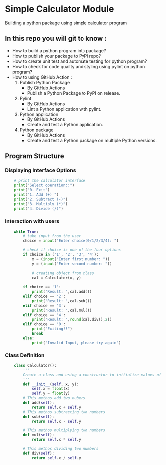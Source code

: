 # Simple Calculator Module

Building a python package using simple calculator program 

## In this repo you will git to know :
- How to build a python program into package?
- How tp publish your package to PyPi repo?
- How to create unit test and automate testing for python program?
- How to check for code quailty and styling using pylint on python program?
- How to using GitHub Action :
  1. Publish Python Package 
       - By GitHub Actions
       - Publish a Python Package to PyPI on release.
  2.  Pylint   
        - By GitHub Actions
        - Lint a Python application with pylint.
  3. Python application
      - By GitHub Actions
      - Create and test a Python application.
  4. Python package
      - By GitHub Actions
      - Create and test a Python package on multiple Python versions.

## Program Structure 
### Displaying Interface Options
```py
    # print the calculator interface
    print("Select operation::")
    print("0. Exit")
    print("1. Add (+) ")
    print("2. Subtract (-)")
    print("3. Multiply (*)")
    print("4. Divide (/)")
```

### Interaction with users 
```py
    while True:    
        # take input from the user
        choice = input("Enter choice(0/1/2/3/4): ")
        
        # check if choice is one of the four options
        if choice in ('1', '2', '3', '4'):
            x = (input("Enter first number: "))
            y = (input("Enter second number: "))
            
            # creating object from class
            cal = Calculator(x, y)
        
        if choice == '1':
            print("Result: ",cal.add())
        elif choice == '2':
            print("Result: ",cal.sub())
        elif choice == '3':
            print("Result: ",cal.mul())
        elif choice == '4':
            print("Result: ",round(cal.div(),2))
        elif choice == '0':
            print("Exiting!!")
            break
        else:
            print("Invalid Input, please try again")
```

### Class Definition 
```py
    class Calculator():
        '''
        Create a class and using a constructor to initialize values of that class.
        '''
        def __init__(self, x, y):
            self.x = float(x)
            self.y = float(y)
        # This methos add two nubers
        def add(self):
            return self.x + self.y
        # This methos subtracting two numbers
        def sub(self):
            return self.x - self.y

        # This methos multiplying two numbers
        def mul(self):
            return self.x * self.y  

        # This methos dividing two numbers
        def div(self):
            return self.x / self.y
```

